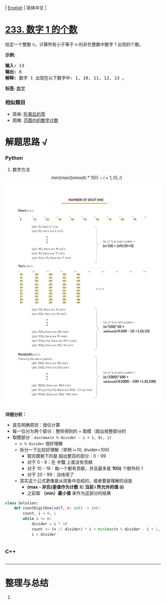 | [English](README_EN.md) | 简体中文 |

# [233. 数字 1 的个数](https://leetcode-cn.com/problems/number-of-digit-one)
<p>给定一个整数 n，计算所有小于等于 n 的非负整数中数字 1 出现的个数。</p>

<p><strong>示例:</strong></p>

<pre><strong>输入:</strong> 13
<strong>输出:</strong> 6 
<strong>解释: </strong>数字 1 出现在以下数字中: 1, 10, 11, 12, 13 。</pre>

**标签:**  [数学](https://leetcode-cn.com/tag/math) 
 ### 相似题目
- 简单:	[阶乘后的零](https://leetcode-cn.com/problems/factorial-trailing-zeroes) 
- 困难:	[范围内的数字计数](https://leetcode-cn.com/problems/digit-count-in-range) 

# 解题思路 √

### Python

1. 数学方法
   $$
   min(max((n mod (i*10))−i+1,0),i)
   $$
   

![Number of digit one](README/number_of_digit_one.png)

**详细分析：**

- 首先明确原则：按位计算
- 每一位分为两个部分：整除得到的 + 取模（超出规整部分的
- 取模部分：`min(max(n % divider - i + 1, 0), i)`
  - `n % divider` 很好理解
  - 拆分一下比较好理解（举例 i=10, divider=100)
    - 取完模剩下的是 超出整百的部分：0 - 99
    - 对于 0 - 9：在 **十位** 上面没有贡献
    - 对于 10 - 19：每一个都有贡献，并且最多是 **10(i)** 个额外的 1
    - 对于 20 - 99：没啥用了
  - 其实这个公式更像是从现象中总结的，或者要是理解的话是
    -  **(max - 非负)差值作为计数** 和 **当前 i 所允许的值 (i)**
    - 之前取 **（min）最小值** 来作为这部分的结果

```python
class Solution:
    def countDigitOne(self, n: int) -> int:
        count, i = 0, 1
        while i <= n:
            divider = i * 10
            count += (n // divider) * i + min(max(n % divider - i + 1, 0), i)
            i = divider
```


```python

```

### C++

```cpp

```

---



# 整理与总结

1. 